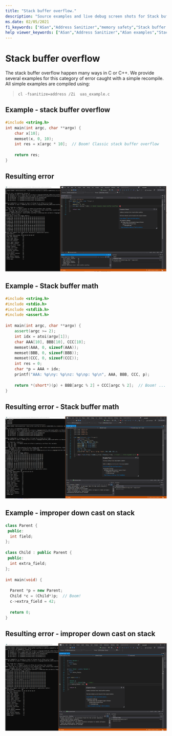 ```yaml
---
title: "Stack buffer overflow."
description: "Source examples and live debug screen shots for Stack buffer overflow errors."
ms.date: 02/05/2021
f1_keywords: ["ASan","Address Sanitizer","memory safety","Stack buffer overflow", "ASan examples"]
help viewer_keywords: ["ASan","Address Sanitizer","ASan examples","Stack buffer overflow"]
---
```


# Stack buffer overflow

The stack buffer overflow happen many ways in C or C++. We provide several examples for this category of error caught with a simple recompile. All simple examples are compiled using:
>`cl -fsanitize=address /Zi  uas_example.c`

## Example - stack buffer overflow

```cpp
#include <string.h>
int main(int argc, char **argv) {
    char x[10];
    memset(x, 0, 10);
    int res = x[argc * 10];  // Boom! Classic stack buffer overflow

    return res;
}
```

## Resulting error

![example1](SRC_CODE/stack-buffer-overflow/Example1.PNG)

## Example - Stack buffer math

```cpp
#include <string.h>
#include <stdio.h>
#include <stdlib.h>
#include <assert.h>

int main(int argc, char **argv) {
    assert(argc >= 2);
    int idx = atoi(argv[1]);
    char AAA[10], BBB[10], CCC[10];
    memset(AAA, 0, sizeof(AAA));
    memset(BBB, 0, sizeof(BBB));
    memset(CCC, 0, sizeof(CCC));
    int res = 0;
    char *p = AAA + idx;
    printf("AAA: %p\ny: %p\nz: %p\np: %p\n", AAA, BBB, CCC, p);

    return *(short*)(p) + BBB[argc % 2] + CCC[argc % 2];  // Boom! ... when argument is 9
}
```

## Resulting error - Stack buffer math

![example2](SRC_CODE/stack-buffer-overflow/Example2.PNG)

## Example - improper down cast on stack

```cpp
class Parent {
 public:
  int field;
};

class Child : public Parent {
 public:
  int extra_field;
};

int main(void) {

  Parent *p = new Parent;
  Child *c = (Child*)p;  // Boom!
  c->extra_field = 42;

  return 0;
}
```

## Resulting error - improper down cast on stack

![example3](SRC_CODE/stack-buffer-overflow/example3.PNG)
